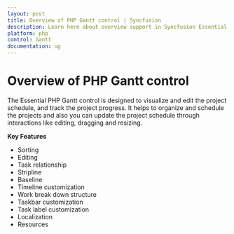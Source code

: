 ```yaml
---
layout: post
title: Overview of PHP Gantt control | Syncfusion
description: Learn here about overview support in Syncfusion Essential  PHP Gantt control, its elements and more details.
platform: php
control: Gantt
documentation: ug
---
```


# Overview of PHP Gantt control

The Essential PHP Gantt control is designed to visualize and edit the project schedule, and track the project progress. It helps to organize and schedule the projects and also you can update the project schedule through interactions like editing, dragging and resizing.

**Key Features**

* Sorting
* Editing
* Task relationship
* Stripline
* Baseline
* Timeline customization
* Work break down structure
* Taskbar customization
* Task label customization
* Localization
* Resources




